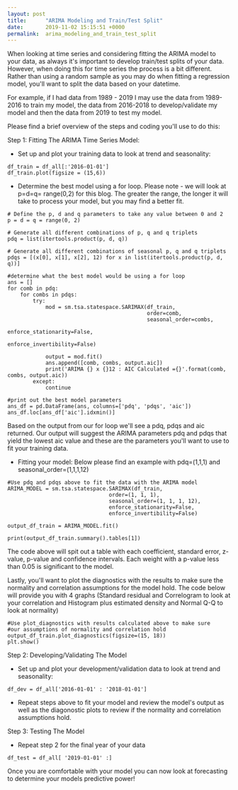 ```yaml
---
layout: post
title:      "ARIMA Modeling and Train/Test Split"
date:       2019-11-02 15:15:51 +0000
permalink:  arima_modeling_and_train_test_split
---
```



When looking at time series and considering fitting the ARIMA model to your data, as always it's important to develop train/test splits of your data.  However, when doing this for time series the process is a bit different.  Rather than using a random sample as you may do when fitting a regression model, you'll want to split the data based on your datetime.  

For example, if I had data from 1989 - 2019 I may use the data from 1989-2016 to train my model, the data from 2016-2018 to develop/validate my model and then the data from 2019 to test my model.  

Please find a brief overview of the steps and coding you'll use to do this:

Step 1: Fitting The ARIMA Time Series Model:


* Set up and plot your training data to look at trend and seasonality:

```
df_train = df_all[:'2016-01-01']
df_train.plot(figsize = (15,6))
```

* Determine the best model using a for loop.  Please note - we will look at p=d=q= range(0,2) for this blog.  The greater the range, the longer it will take to process your model, but you may find a better fit.

```
# Define the p, d and q parameters to take any value between 0 and 2
p = d = q = range(0, 2)
```
```
# Generate all different combinations of p, q and q triplets
pdq = list(itertools.product(p, d, q))
```
```
# Generate all different combinations of seasonal p, q and q triplets
pdqs = [(x[0], x[1], x[2], 12) for x in list(itertools.product(p, d, q))]
```
```
#determine what the best model would be using a for loop
ans = []
for comb in pdq:
    for combs in pdqs:
        try:
            mod = sm.tsa.statespace.SARIMAX(df_train,
                                            order=comb,
                                            seasonal_order=combs,
                                            enforce_stationarity=False,
                                            enforce_invertibility=False)

            output = mod.fit()
            ans.append([comb, combs, output.aic])
            print('ARIMA {} x {}12 : AIC Calculated ={}'.format(comb, combs, output.aic))
        except:
            continue
```
```
#print out the best model parameters
ans_df = pd.DataFrame(ans, columns=['pdq', 'pdqs', 'aic'])
ans_df.loc[ans_df['aic'].idxmin()]
```

Based on the output from our for loop we'll see a pdq, pdqs and aic returned.  Our output will suggest the ARIMA parameters pdq and pdqs that yield the lowest aic value and these are the parameters you'll want to use to fit your training data.  

* Fitting your model: Below please find an example with pdq=(1,1,1) and seasonal_order=(1,1,1,12)

```
#Use pdq and pdqs above to fit the data with the ARIMA model
ARIMA_MODEL = sm.tsa.statespace.SARIMAX(df_train,
                                order=(1, 1, 1),
                                seasonal_order=(1, 1, 1, 12),
                                enforce_stationarity=False,
                                enforce_invertibility=False)

output_df_train = ARIMA_MODEL.fit()

print(output_df_train.summary().tables[1])
```

The code above will spit out a table with each coefficient, standard error, z-value, p-value and confidence intervals.  Each weight with a p-value less than 0.05 is significant to the model.

<blockquote class="imgur-embed-pub" lang="en" data-id="a/wGGnZkJ" data-context="false" ><a href="//imgur.com/a/wGGnZkJ"></a></blockquote><script async src="//s.imgur.com/min/embed.js" charset="utf-8"></script>

Lastly, you'll want to plot the diagnostics with the results to make sure the normality and correlation assumptions for the model hold.  The code below will provide you with 4 graphs (Standard residual and Correlogram to look at your correlation and Histogram plus estimated density and Normal Q-Q to look at normality)

```
#Use plot_diagnostics with results calculated above to make sure 
#our assumptions of normality and correlation hold
output_df_train.plot_diagnostics(figsize=(15, 18))
plt.show()
```

<blockquote class="imgur-embed-pub" lang="en" data-id="a/P1dEJto" data-context="false" ><a href="//imgur.com/a/P1dEJto"></a></blockquote><script async src="//s.imgur.com/min/embed.js" charset="utf-8"></script>

Step 2: Developing/Validating The Model

* Set up and plot your development/validation data to look at trend and seasonality:

```
df_dev = df_all['2016-01-01' : '2018-01-01']
```

* Repeat steps above to fit your model and review the model's output as well as the diagonostic plots to review if the normality and correlation assumptions hold.

Step 3: Testing The Model

* Repeat step 2 for the final year of your data

```
df_test = df_all[ '2019-01-01' :]
```

Once you are comfortable with your model you can now look at forecasting to determine your models predictive power!
